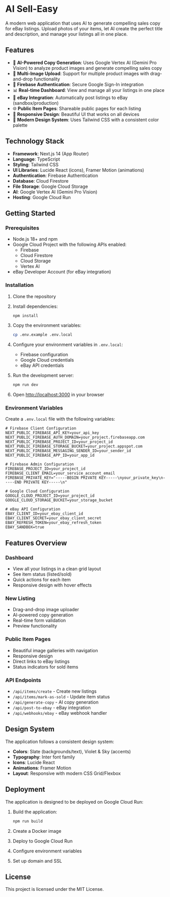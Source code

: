 # AI Sell-Easy

A modern web application that uses AI to generate compelling sales copy for eBay listings. Upload photos of your items, let AI create the perfect title and description, and manage your listings all in one place.

## Features

- 🤖 **AI-Powered Copy Generation**: Uses Google Vertex AI (Gemini Pro Vision) to analyze product images and generate compelling sales copy
- 📸 **Multi-Image Upload**: Support for multiple product images with drag-and-drop functionality
- 🔐 **Firebase Authentication**: Secure Google Sign-In integration
- 📊 **Real-time Dashboard**: View and manage all your listings in one place
- 🛒 **eBay Integration**: Automatically post listings to eBay (sandbox/production)
- 🌐 **Public Item Pages**: Shareable public pages for each listing
- 📱 **Responsive Design**: Beautiful UI that works on all devices
- 🎨 **Modern Design System**: Uses Tailwind CSS with a consistent color palette

## Technology Stack

- **Framework**: Next.js 14 (App Router)
- **Language**: TypeScript
- **Styling**: Tailwind CSS
- **UI Libraries**: Lucide React (icons), Framer Motion (animations)
- **Authentication**: Firebase Authentication
- **Database**: Cloud Firestore
- **File Storage**: Google Cloud Storage
- **AI**: Google Vertex AI (Gemini Pro Vision)
- **Hosting**: Google Cloud Run

## Getting Started

### Prerequisites

- Node.js 18+ and npm
- Google Cloud Project with the following APIs enabled:
  - Firebase
  - Cloud Firestore
  - Cloud Storage
  - Vertex AI
- eBay Developer Account (for eBay integration)

### Installation

1. Clone the repository
2. Install dependencies:
   ```bash
   npm install
   ```

3. Copy the environment variables:
   ```bash
   cp .env.example .env.local
   ```

4. Configure your environment variables in `.env.local`:
   - Firebase configuration
   - Google Cloud credentials
   - eBay API credentials

5. Run the development server:
   ```bash
   npm run dev
   ```

6. Open [http://localhost:3000](http://localhost:3000) in your browser

### Environment Variables

Create a `.env.local` file with the following variables:

```env
# Firebase Client Configuration
NEXT_PUBLIC_FIREBASE_API_KEY=your_api_key
NEXT_PUBLIC_FIREBASE_AUTH_DOMAIN=your_project.firebaseapp.com
NEXT_PUBLIC_FIREBASE_PROJECT_ID=your_project_id
NEXT_PUBLIC_FIREBASE_STORAGE_BUCKET=your_project.appspot.com
NEXT_PUBLIC_FIREBASE_MESSAGING_SENDER_ID=your_sender_id
NEXT_PUBLIC_FIREBASE_APP_ID=your_app_id

# Firebase Admin Configuration
FIREBASE_PROJECT_ID=your_project_id
FIREBASE_CLIENT_EMAIL=your_service_account_email
FIREBASE_PRIVATE_KEY="-----BEGIN PRIVATE KEY-----\nyour_private_key\n-----END PRIVATE KEY-----\n"

# Google Cloud Configuration
GOOGLE_CLOUD_PROJECT_ID=your_project_id
GOOGLE_CLOUD_STORAGE_BUCKET=your_storage_bucket

# eBay API Configuration
EBAY_CLIENT_ID=your_ebay_client_id
EBAY_CLIENT_SECRET=your_ebay_client_secret
EBAY_REFRESH_TOKEN=your_ebay_refresh_token
EBAY_SANDBOX=true
```

## Features Overview

### Dashboard
- View all your listings in a clean grid layout
- See item status (listed/sold)
- Quick actions for each item
- Responsive design with hover effects

### New Listing
- Drag-and-drop image uploader
- AI-powered copy generation
- Real-time form validation
- Preview functionality

### Public Item Pages
- Beautiful image galleries with navigation
- Responsive design
- Direct links to eBay listings
- Status indicators for sold items

### API Endpoints
- `/api/items/create` - Create new listings
- `/api/items/mark-as-sold` - Update item status
- `/api/generate-copy` - AI copy generation
- `/api/post-to-ebay` - eBay integration
- `/api/webhooks/ebay` - eBay webhook handler

## Design System

The application follows a consistent design system:

- **Colors**: Slate (backgrounds/text), Violet & Sky (accents)
- **Typography**: Inter font family
- **Icons**: Lucide React
- **Animations**: Framer Motion
- **Layout**: Responsive with modern CSS Grid/Flexbox

## Deployment

The application is designed to be deployed on Google Cloud Run:

1. Build the application:
   ```bash
   npm run build
   ```

2. Create a Docker image
3. Deploy to Google Cloud Run
4. Configure environment variables
5. Set up domain and SSL

## License

This project is licensed under the MIT License.